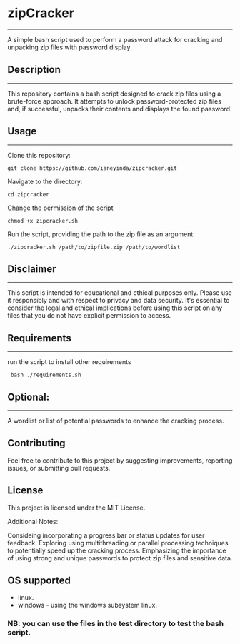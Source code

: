 # zipCracker
-------------------
A simple bash script used to perform a password attack  for cracking and unpacking zip files with password display

## Description
-------------------
This repository contains a bash script designed to crack zip files using a brute-force approach. It attempts to unlock password-protected zip files and, if successful, unpacks their contents and displays the found password.

## Usage
-------------------
Clone this repository:
```
git clone https://github.com/ianeyinda/zipcracker.git
```
Navigate to the directory:
```
cd zipcracker
```
Change the permission of the script
```
chmod +x zipcracker.sh
```
Run the script, providing the path to the zip file as an argument:
```
./zipcracker.sh /path/to/zipfile.zip /path/to/wordlist
```
## Disclaimer
---------------------
This script is intended for educational and ethical purposes only. Please use it responsibly and with respect to privacy and data security.
It's essential to consider the legal and ethical implications before using this script on any files that you do not have explicit permission to access.

## Requirements
---------------------
run the script to install other requirements
```
 bash ./requirements.sh
```
## Optional:
----------------------
A wordlist or list of potential passwords to enhance the cracking process.

## Contributing

Feel free to contribute to this project by suggesting improvements, reporting issues, or submitting pull requests.

## License

This project is licensed under the MIT License.

Additional Notes:

Consideing incorporating a progress bar or status updates for user feedback.
Exploring using multithreading or parallel processing techniques to potentially speed up the cracking process.
Emphasizing the importance of using strong and unique passwords to protect zip files and sensitive data.

## OS supported
- linux.
- windows - using the windows subsystem linux.

### NB: you can use the files in the test directory to test the bash script.
